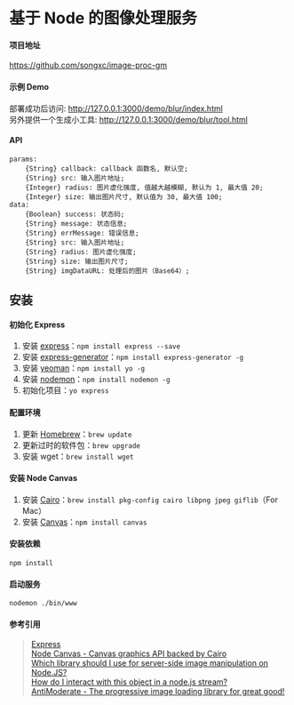 # 基于 Node 的图像处理服务

#### 项目地址

<https://github.com/songxc/image-proc-gm>

#### 示例 Demo

部署成功后访问: <http://127.0.0.1:3000/demo/blur/index.html>  
另外提供一个生成小工具: <http://127.0.0.1:3000/demo/blur/tool.html>

#### API

    params:
        {String} callback: callback 函数名, 默认空;
        {String} src: 输入图片地址;
        {Integer} radius: 图片虚化强度, 值越大越模糊, 默认为 1, 最大值 20;
        {Integer} size: 输出图片尺寸, 默认值为 30, 最大值 100;
    data:
        {Boolean} success: 状态码;
        {String} message: 状态信息;
        {String} errMessage: 错误信息;
        {String} src: 输入图片地址;
        {String} radius: 图片虚化强度;
        {String} size: 输出图片尺寸;
        {String} imgDataURL: 处理后的图片（Base64）;

## 安装

#### 初始化 Express

1. 安装 [express](http://expressjs.com/zh/)：``npm install express --save``
2. 安装 [express-generator](https://www.npmjs.com/package/express-generator)：``npm install express-generator -g``
3. 安装 [yeoman](http://yeoman.io/)：``npm install yo -g``
4. 安装 [nodemon](https://www.npmjs.com/package/nodemon)：``npm install nodemon -g``
5. 初始化项目：``yo express``

#### 配置环境

1. 更新 [Homebrew](http://brew.sh/)：``brew update``
2. 更新过时的软件包：``brew upgrade``
3. 安装 wget：``brew install wget``

#### 安装 Node Canvas

1. 安装 [Cairo](http://cairographics.org/)：``brew install pkg-config cairo libpng jpeg giflib``（For Mac）
2. 安装 [Canvas](https://www.npmjs.com/package/canvas)：``npm install canvas``

#### 安装依赖

``npm install``

#### 启动服务

``nodemon ./bin/www``

#### 参考引用

> <a href="http://javascript.ruanyifeng.com/nodejs/express.html" target="_blank">Express</a>  
> <a href="https://github.com/Automattic/node-canvas" target="_blank">Node Canvas - Canvas graphics API backed by Cairo</a>  
> <a href="https://stackoverflow.com/questions/10692075/which-library-should-i-use-for-server-side-image-manipulation-on-node-js/10717592" target="_blank">Which library should I use for server-side image manipulation on Node.JS?</a>  
> <a href="http://stackoverflow.com/questions/22286900/how-do-i-interact-with-this-file-object-in-a-node-js-stream" target="_blank">How do I interact with this <File> object in a node.js stream?</a>  
> <a href="https://github.com/whackashoe/antimoderate" target="_blank">AntiModerate - The progressive image loading library for great good!</a>  
